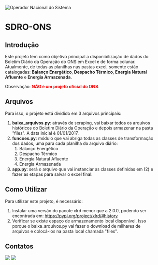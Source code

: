 ![Operador Nacional do Sistema](https://user-images.githubusercontent.com/35044363/221372716-a5065a5b-b874-4362-a1bd-e58b162c5c4b.png)
# SDRO-ONS

## Introdução
Este projeto tem como objetivo principal a disponibilização de dados do Boletim Diário da Operação do ONS em Excel e de forma colunar. Atualmente, de todas as planilhas nas pastas excel, somente estão catalogadas: **Balanço Energético**, **Despacho Térmico**, **Energia Natural Afluente** e **Energia Armazenada**.

Observação: <span style="color:red; font-weight:bold;">NÃO é um projeto oficial do ONS</span>.

## Arquivos
Para isso, o projeto está dividido em 3 arquivos principais:

1. **baixa_arquivos.py**: através de scraping, vai baixar todos os arquivos históricos do Boletim Diário da Operação e depois armazenar na pasta "files". A data inicial é 01/01/2017.
2. **funcoes.py**: módulo que vai abriga todas as classes de transformação dos dados, uma para cada planilha do arquivo diário:
    1. Balanço Energético
    2. Despacho Térmico
    3. Energia Natural Afluente
    4. Energia Armazenada
3. **app.py**: será o arquivo que vai instanciar as classes definidas em (2) e fazer as etapas para salvar o excel final.

## Como Utilizar

Para utilizar este projeto, é necessário:

1. Instalar uma versão do pacote xlrd menor que a 2.0.0, podendo ser encontrada em: https://pypi.org/project/xlrd/#history
2. Verificar se existe espaço de armazenamento local disponível. Isso porque o baixa_arquivos.py vai fazer o download de milhares de arquivos e colocá-los na pasta local chamada "files".

## Contatos

<div>
<a href = "mailto:diego.holanda.neri@gmail.com"><img src="https://img.shields.io/badge/Gmail-D14836?style=for-the-badge&logo=gmail&logoColor=white" target="_blank"></a>
<a href="https://www.linkedin.com/in/diego-neri/" target="_blank"><img src="https://img.shields.io/badge/-LinkedIn-%230077B5?style=for-the-badge&logo=linkedin&logoColor=white" target="_blank"></a>   
</div>
